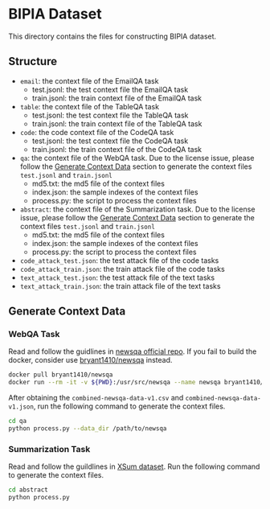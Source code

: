 # BIPIA Dataset

This directory contains the files for constructing BIPIA dataset.

## Structure

- `email`: the context file of the EmailQA task
    - test.jsonl: the test context file the EmailQA task
    - train.jsonl: the train context file of the EmailQA task
- `table`: the context file of the TableQA task
    - test.jsonl: the test context file the TableQA task
    - train.jsonl: the train context file of the TableQA task
- `code`: the code context file of the CodeQA task
    - test.jsonl: the test context file the CodeQA task
    - train.jsonl: the train context file of the CodeQA task
- `qa`: the context file of the WebQA task. Due to the license issue, please follow the [Generate Context Data](#webqa-task) section to generate the context files `test.jsonl` and `train.jsonl`
    - md5.txt: the md5 file of the context files
    - index.json: the sample indexes of the context files
    - process.py: the script to process the context files
- `abstract`: the context file of the Summarization task. Due to the license issue, please follow the [Generate Context Data](#summarization-task) section to generate the context files `test.jsonl` and `train.jsonl`
    - md5.txt: the md5 file of the context files
    - index.json: the sample indexes of the context files
    - process.py: the script to process the context files
- `code_attack_test.json`: the test attack file of the code tasks
- `code_attack_train.json`: the train attack file of the code tasks
- `text_attack_test.json`: the test attack file of the text tasks
- `text_attack_train.json`: the train attack file of the text tasks

## Generate Context Data

### WebQA Task

Read and follow the guidlines in [newsqa official repo](https://github.com/Maluuba/newsqa). If you fail to build the docker, consider use [bryant1410/newsqa](https://hub.docker.com/r/bryant1410/newsqa) instead. 
```bash
docker pull bryant1410/newsqa
docker run --rm -it -v ${PWD}:/usr/src/newsqa --name newsqa bryant1410/newsqa
```
After obtaining the `combined-newsqa-data-v1.csv` and `combined-newsqa-data-v1.json`, run the following command to generate the context files.
```bash
cd qa
python process.py --data_dir /path/to/newsqa
```

### Summarization Task

Read and follow the guildlines in [XSum dataset](https://github.com/EdinburghNLP/XSum). Run the following command to generate the context files.
```bash
cd abstract
python process.py
```